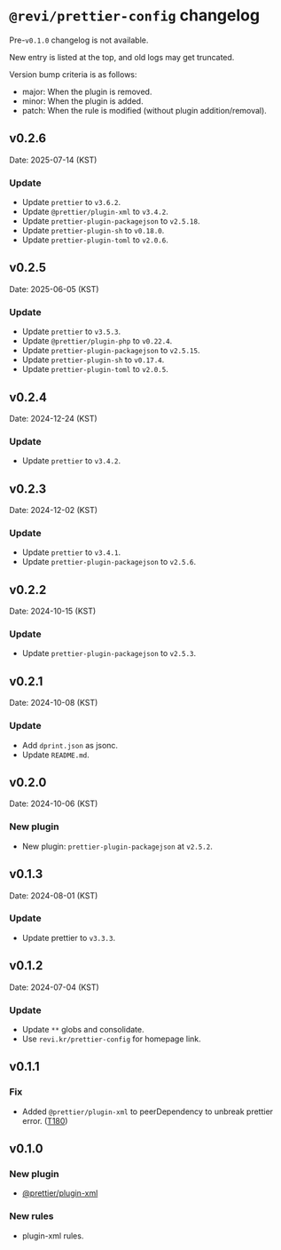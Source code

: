# `@revi/prettier-config` changelog

Pre-`v0.1.0` changelog is not available.

New entry is listed at the top, and old logs may get truncated.

Version bump criteria is as follows:

- major: When the plugin is removed.
- minor: When the plugin is added.
- patch: When the rule is modified (without plugin addition/removal).

## v0.2.6

Date: 2025-07-14 (KST)

### Update

- Update `prettier` to `v3.6.2`.
- Update `@prettier/plugin-xml` to `v3.4.2`.
- Update `prettier-plugin-packagejson` to `v2.5.18`.
- Update `prettier-plugin-sh` to `v0.18.0`.
- Update `prettier-plugin-toml` to `v2.0.6`.

## v0.2.5

Date: 2025-06-05 (KST)

### Update

- Update `prettier` to `v3.5.3`.
- Update `@prettier/plugin-php` to `v0.22.4`.
- Update `prettier-plugin-packagejson` to `v2.5.15`.
- Update `prettier-plugin-sh` to `v0.17.4`.
- Update `prettier-plugin-toml` to `v2.0.5`.

## v0.2.4

Date: 2024-12-24 (KST)

### Update

- Update `prettier` to `v3.4.2`.

## v0.2.3

Date: 2024-12-02 (KST)

### Update

- Update `prettier` to `v3.4.1`.
- Update `prettier-plugin-packagejson` to `v2.5.6`.

## v0.2.2

Date: 2024-10-15 (KST)

### Update

- Update `prettier-plugin-packagejson` to `v2.5.3`.

## v0.2.1

Date: 2024-10-08 (KST)

### Update

- Add `dprint.json` as jsonc.
- Update `README.md`.

## v0.2.0

Date: 2024-10-06 (KST)

### New plugin

- New plugin: `prettier-plugin-packagejson` at `v2.5.2`.

## v0.1.3

Date: 2024-08-01 (KST)

### Update

- Update prettier to `v3.3.3`.

## v0.1.2

Date: 2024-07-04 (KST)

### Update

- Update `**` globs and consolidate.
- Use `revi.kr/prettier-config` for homepage link.

## v0.1.1

### Fix

- Added `@prettier/plugin-xml` to peerDependency to unbreak prettier error. ([T180](https://revi.xyz/t/180))

## v0.1.0

### New plugin

- [@prettier/plugin-xml](https://github.com/prettier/plugin-xml)

### New rules

- plugin-xml rules.
